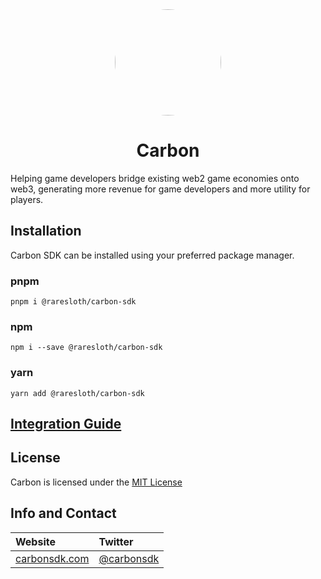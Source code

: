 <div align="center">
    <img src="https://carbon-cdn.s3.amazonaws.com/images/carbon.jpeg" height="170" style="border-radius: 100px" />
    <h1>Carbon</h1>
</div>

Helping game developers bridge existing web2 game economies onto web3, generating more revenue for game developers and more utility for players.

## Installation
Carbon SDK can be installed using your preferred package manager.
### pnpm
`pnpm i @raresloth/carbon-sdk`
### npm
`npm i --save @raresloth/carbon-sdk`
### yarn
`yarn add @raresloth/carbon-sdk`

## [Integration Guide](https://www.carbonsdk.com/integration-guide)

## License
Carbon is licensed under the [MIT License](https://github.com/raresloth/carbon/blob/master/LICENSE)

## Info and Contact

| Website | Twitter |
| :--- | :--- |
| [carbonsdk.com](https://www.carbonsdk.com) | [@carbonsdk](https://twitter.com/carbonsdk) |